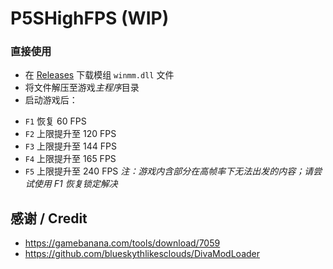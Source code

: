 ﻿# P5SHighFPS (WIP)

### 直接使用
- 在 [Releases](https://github.com/mos9527/P5SHighFPS/releases) 下载模组 `winmm.dll` 文件
- 将文件解压至游戏*主程序*目录
- 启动游戏后：
* `F1` 恢复 60 FPS
* `F2` 上限提升至 120 FPS
* `F3` 上限提升至 144 FPS
* `F4` 上限提升至 165 FPS
* `F5` 上限提升至 240 FPS
*注：游戏内含部分在高帧率下无法出发的内容；请尝试使用 F1 恢复锁定解决*
## 感谢 / Credit

- https://gamebanana.com/tools/download/7059
- https://github.com/blueskythlikesclouds/DivaModLoader
